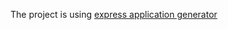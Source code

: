The project is using [express application generator](http://expressjs.com/en/starter/generator.html)